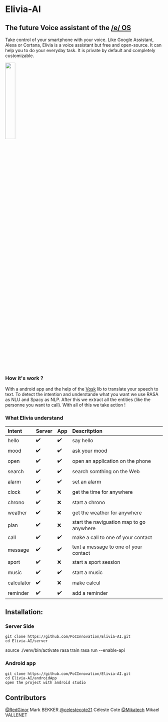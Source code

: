 # Elivia-AI


## The future Voice assistant of the [/e/ OS](https://e.foundation/e-os/)

Take control of your smartphone with your voice. Like Google Assistant, Alexa or Cortana, Elivia is a voice assistant but free and open-source.
It can help you to do your everyday task.
It is private by default and completely customizable.

<img src="https://user-images.githubusercontent.com/34518035/127216535-1226ba3d-6891-4159-9d5a-cff1e9d07c28.png" width="25%">


### How it's work ?
With a android app and the help of the [Vosk](https://alphacephei.com/vosk/android) lib to translate your speech to text.
To detect the intention and understande what you want we use RASA as NLU and Spacy as NLP. After this we extract all the entities (like the personne you want to call).
With all of this we take action !

### What Elivia understand

| Intent | Server | App | Descritption|
| :------| :----- | :-- | :-----------|
| hello | :heavy_check_mark: | :heavy_check_mark: | say hello |
| mood | :heavy_check_mark: | :heavy_check_mark: | ask your mood |
| open | :heavy_check_mark: | :heavy_check_mark: | open an application on the phone |
| search | :heavy_check_mark: | :heavy_check_mark: | search somthing on the Web |
| alarm | :heavy_check_mark: | :heavy_check_mark: | set an alarm |
| clock | :heavy_check_mark: | :x: | get the time for anywhere |
| chrono | :heavy_check_mark: | :x: | start a chrono |
| weather | :heavy_check_mark: | :x: | get the weather for anywhere |
| plan | :heavy_check_mark: | :x: | start the naviguation map to go anywhere |
| call | :heavy_check_mark: | :heavy_check_mark: | make a call to one of your contact |
| message | :heavy_check_mark: | :heavy_check_mark: | text a message to one of your contact |
| sport | :heavy_check_mark: | :x: | start a sport session |
| music | :heavy_check_mark: | :heavy_check_mark: | start a music |
| calculator | :heavy_check_mark: | :x: | make calcul |
| reminder | :heavy_check_mark: | :heavy_check_mark: | add a reminder |

## Installation:

### Server Side

	git clone https://github.com/PoCInnovation/Elivia-AI.git
	cd Elivia-AI/server
  source ./venv/bin/activate
  rasa train
	rasa run --enable-api

### Android app

	git clone https://github.com/PoCInnovation/Elivia-AI.git
	cd Elivia-AI/androidApp
	open the project with android studio



## Contributors

[@RedGinor](https://github.com/RedGinor) Mark BEKKER
[@celestecote21](https://github.com/celestecote21) Céleste Cote
[@Mikatech](https://github.com/Mikatech) Mikael VALLENET

